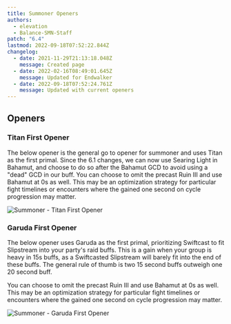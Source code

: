 ```yaml
---
title: Summoner Openers
authors:
  - elevation
  - Balance-SMN-Staff
patch: "6.4"
lastmod: 2022-09-18T07:52:22.844Z
changelog:
  - date: 2021-11-29T21:13:18.048Z
    message: Created page
  - date: 2022-02-16T08:49:01.645Z
    message: Updated for Endwalker
  - date: 2022-09-18T07:52:24.761Z
    message: Updated with current openers
---
```


## Openers

### Titan First Opener

The below opener is the general go to opener for summoner and uses Titan as the first primal. Since the 6.1 changes, we can now use Searing Light in Bahamut, and choose to do so after the Bahamut GCD to avoid using a "dead" GCD in our buff. You can choose to omit the precast Ruin III and use Bahamut at 0s as well. This may be an optimization strategy for particular fight timelines or encounters where the gained one second on cycle progression may matter.[﻿](/img/jobs/smn/smnopener_0000_general.png)

![Summoner - Titan First Opener](/img/jobs/smn/titan-first-opener.png)

### Garuda First Opener

The below opener uses Garuda as the first primal, prioritizing Swiftcast to fit Slipstream into your party's raid buffs. This is a gain when your group is heavy in 15s buffs, as a Swiftcasted Slipstream will barely fit into the end of these buffs. The general rule of thumb is two 15 second buffs outweigh one 20 second buff.

You can choose to omit the precast Ruin III and use Bahamut at 0s as well. This may be an optimization strategy for particular fight timelines or encounters where the gained one second on cycle progression may matter.[﻿](/img/jobs/smn/smnopener_0001_fastgaruda.png)

![Summoner - Garuda First Opener](/img/jobs/smn/garuda-first-opener.png)
